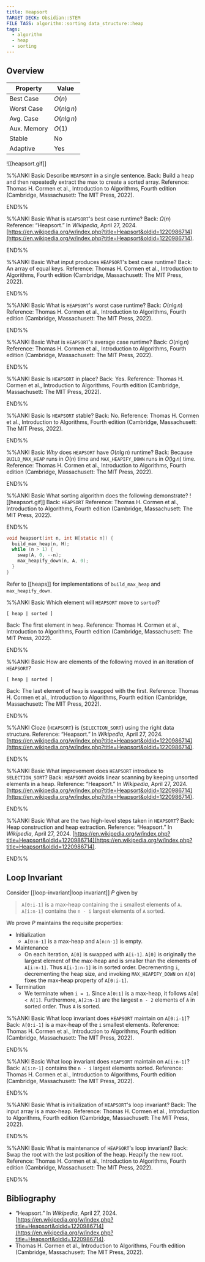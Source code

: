 ```yaml
---
title: Heapsort
TARGET DECK: Obsidian::STEM
FILE TAGS: algorithm::sorting data_structure::heap
tags:
  - algorithm
  - heap
  - sorting
---
```


## Overview

| Property    | Value        |
| ----------- | ------------ |
| Best Case   | $O(n)$       |
| Worst Case  | $O(n\lg{n})$ |
| Avg. Case   | $O(n\lg{n})$ |
| Aux. Memory | $O(1)$       |
| Stable      | No           |
| Adaptive    | Yes          |

![[heapsort.gif]]

%%ANKI
Basic
Describe `HEAPSORT` in a single sentence.
Back: Build a heap and then repeatedly extract the max to create a sorted array.
Reference: Thomas H. Cormen et al., Introduction to Algorithms, Fourth edition (Cambridge, Massachusett: The MIT Press, 2022).
<!--ID: 1714410566819-->
END%%

%%ANKI
Basic
What is `HEAPSORT`'s best case runtime?
Back: $\Omega(n)$
Reference: “Heapsort.” In _Wikipedia_, April 27, 2024. [https://en.wikipedia.org/w/index.php?title=Heapsort&oldid=1220986714](https://en.wikipedia.org/w/index.php?title=Heapsort&oldid=1220986714).
<!--ID: 1714410566821-->
END%%

%%ANKI
Basic
What input produces `HEAPSORT`'s best case runtime?
Back: An array of equal keys.
Reference: Thomas H. Cormen et al., Introduction to Algorithms, Fourth edition (Cambridge, Massachusett: The MIT Press, 2022).
<!--ID: 1714410566823-->
END%%

%%ANKI
Basic
What is `HEAPSORT`'s worst case runtime?
Back: $O(n\lg{n})$
Reference: Thomas H. Cormen et al., Introduction to Algorithms, Fourth edition (Cambridge, Massachusett: The MIT Press, 2022).
<!--ID: 1714410566825-->
END%%

%%ANKI
Basic
What is `HEAPSORT`'s average case runtime?
Back: $O(n\lg{n})$
Reference: Thomas H. Cormen et al., Introduction to Algorithms, Fourth edition (Cambridge, Massachusett: The MIT Press, 2022).
<!--ID: 1714410566826-->
END%%

%%ANKI
Basic
Is `HEAPSORT` in place?
Back: Yes.
Reference: Thomas H. Cormen et al., Introduction to Algorithms, Fourth edition (Cambridge, Massachusett: The MIT Press, 2022).
<!--ID: 1714410566828-->
END%%

%%ANKI
Basic
Is `HEAPSORT` stable?
Back: No.
Reference: Thomas H. Cormen et al., Introduction to Algorithms, Fourth edition (Cambridge, Massachusett: The MIT Press, 2022).
<!--ID: 1714410566829-->
END%%

%%ANKI
Basic
*Why* does `HEAPSORT` have $O(n\lg{n})$ runtime?
Back: Because `BUILD_MAX_HEAP` runs in $O(n)$ time and `MAX_HEAPIFY_DOWN` runs in $O(\lg{n})$ time.
Reference: Thomas H. Cormen et al., Introduction to Algorithms, Fourth edition (Cambridge, Massachusett: The MIT Press, 2022).
<!--ID: 1714410566831-->
END%%

%%ANKI
Basic
What sorting algorithm does the following demonstrate?
![[heapsort.gif]]
Back: `HEAPSORT`
Reference: Thomas H. Cormen et al., Introduction to Algorithms, Fourth edition (Cambridge, Massachusett: The MIT Press, 2022).
<!--ID: 1714410566833-->
END%%

```c
void heapsort(int n, int H[static n]) {
  build_max_heap(n, H);
  while (n > 1) {
    swap(A, 0, --n);
    max_heapify_down(n, A, 0);
  }
}
```

Refer to [[heaps]] for implementations of `build_max_heap` and `max_heapify_down`.

%%ANKI
Basic
Which element will `HEAPSORT` move to `sorted`?
```
[ heap | sorted ]
```
Back: The first element in `heap`.
Reference: Thomas H. Cormen et al., Introduction to Algorithms, Fourth edition (Cambridge, Massachusett: The MIT Press, 2022).
<!--ID: 1714410566834-->
END%%

%%ANKI
Basic
How are elements of the following moved in an iteration of `HEAPSORT`?
```
[ heap | sorted ]
```
Back: The last element of `heap` is swapped with the first.
Reference: Thomas H. Cormen et al., Introduction to Algorithms, Fourth edition (Cambridge, Massachusett: The MIT Press, 2022).
<!--ID: 1714410566836-->
END%%

%%ANKI
Cloze
{`HEAPSORT`} is {`SELECTION_SORT`} using the right data structure.
Reference: “Heapsort.” In _Wikipedia_, April 27, 2024. [https://en.wikipedia.org/w/index.php?title=Heapsort&oldid=1220986714](https://en.wikipedia.org/w/index.php?title=Heapsort&oldid=1220986714).
<!--ID: 1714410566838-->
END%%

%%ANKI
Basic
What improvement does `HEAPSORT` introduce to `SELECTION_SORT`?
Back: `HEAPSORT` avoids linear scanning by keeping unsorted elements in a heap.
Reference: “Heapsort.” In _Wikipedia_, April 27, 2024. [https://en.wikipedia.org/w/index.php?title=Heapsort&oldid=1220986714](https://en.wikipedia.org/w/index.php?title=Heapsort&oldid=1220986714).
<!--ID: 1714410566840-->
END%%

%%ANKI
Basic
What are the two high-level steps taken in `HEAPSORT`?
Back: Heap construction and heap extraction.
Reference: “Heapsort.” In _Wikipedia_, April 27, 2024. [https://en.wikipedia.org/w/index.php?title=Heapsort&oldid=1220986714](https://en.wikipedia.org/w/index.php?title=Heapsort&oldid=1220986714).
<!--ID: 1714410566841-->
END%%

## Loop Invariant

Consider [[loop-invariant|loop invariant]] $P$ given by

> `A[0:i-1]` is a max-heap containing the `i` smallest elements of `A`. `A[i:n-1]` contains the `n - i` largest elements of `A` sorted.

We prove $P$ maintains the requisite properties:

* Initialization
	* `A[0:n-1]` is a max-heap and `A[n:n-1]` is empty.
* Maintenance
	* On each iteration, `A[0]` is swapped with `A[i-1]`. `A[0]` is originally the largest element of the max-heap and is smaller than the elements of `A[i:n-1]`. Thus `A[i-1:n-1]` is in sorted order. Decrementing `i`, decrementing the heap size, and invoking `MAX_HEAPIFY_DOWN` on `A[0]` fixes the max-heap property of `A[0:i-1]`.
* Termination
	* We terminate when `i = 1`. Since `A[0:1]` is a max-heap, it follows `A[0] < A[1]`. Furthermore, `A[2:n-1]` are the largest `n - 2` elements of `A` in sorted order. Thus `A` is sorted.

%%ANKI
Basic
What loop invariant does `HEAPSORT` maintain on `A[0:i-1]`?
Back: `A[0:i-1]` is a max-heap of the `i` smallest elements.
Reference: Thomas H. Cormen et al., Introduction to Algorithms, Fourth edition (Cambridge, Massachusett: The MIT Press, 2022).
<!--ID: 1714840899537-->
END%%

%%ANKI
Basic
What loop invariant does `HEAPSORT` maintain on `A[i:n-1]`?
Back: `A[i:n-1]` contains the `n - i` largest elements sorted.
Reference: Thomas H. Cormen et al., Introduction to Algorithms, Fourth edition (Cambridge, Massachusett: The MIT Press, 2022).
<!--ID: 1714840899581-->
END%%

%%ANKI
Basic
What is initialization of `HEAPSORT`'s loop invariant?
Back: The input array is a max-heap.
Reference: Thomas H. Cormen et al., Introduction to Algorithms, Fourth edition (Cambridge, Massachusett: The MIT Press, 2022).
<!--ID: 1714410566845-->
END%%

%%ANKI
Basic
What is maintenance of `HEAPSORT`'s loop invariant?
Back: Swap the root with the last position of the heap. Heapify the new root.
Reference: Thomas H. Cormen et al., Introduction to Algorithms, Fourth edition (Cambridge, Massachusett: The MIT Press, 2022).
<!--ID: 1714410566846-->
END%%

## Bibliography

* “Heapsort.” In _Wikipedia_, April 27, 2024. [https://en.wikipedia.org/w/index.php?title=Heapsort&oldid=1220986714](https://en.wikipedia.org/w/index.php?title=Heapsort&oldid=1220986714).
* Thomas H. Cormen et al., Introduction to Algorithms, Fourth edition (Cambridge, Massachusett: The MIT Press, 2022).
